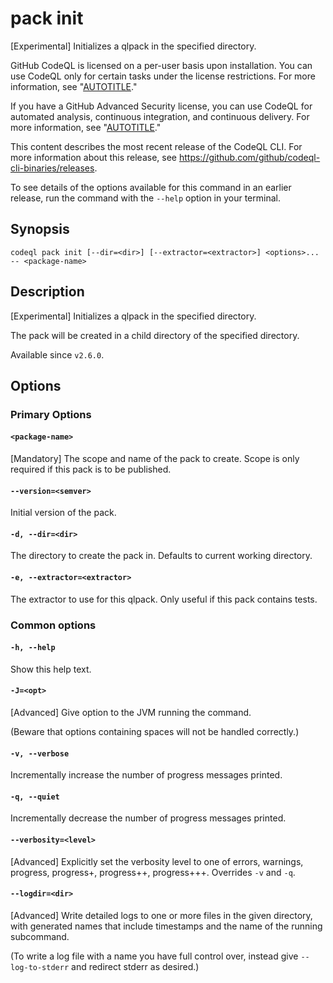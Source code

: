 # pack init

[Experimental] Initializes a qlpack in the specified directory.

GitHub CodeQL is licensed on a per-user basis upon installation. You can use CodeQL only for certain tasks under the license restrictions. For more information, see "[AUTOTITLE](/code-security/codeql-cli/using-the-codeql-cli/about-the-codeql-cli#about-the-github-codeql-license)."

If you have a GitHub Advanced Security license, you can use CodeQL for automated analysis, continuous integration, and continuous delivery. For more information, see "[AUTOTITLE](/get-started/learning-about-github/about-github-advanced-security)."

<div class="ghd-spotlight ghd-spotlight-note border rounded-1 my-3 p-3 f5 color-border-accent-emphasis color-bg-accent">

This content describes the most recent release of the CodeQL CLI. For more information about this release, see https://github.com/github/codeql-cli-binaries/releases.

To see details of the options available for this command in an earlier release, run the command with the <span style="white-space: nowrap;">`--help`</span> option in your terminal.

</div>

## Synopsis

```shell copy
codeql pack init [--dir=<dir>] [--extractor=<extractor>] <options>... -- <package-name>
```

## Description

\[Experimental] Initializes a qlpack in the specified directory.

The pack will be created in a child directory of the specified
directory.

Available since `v2.6.0`.

## Options

### Primary Options

#### `<package-name>`

\[Mandatory] The scope and name of the pack to create. Scope is only
required if this pack is to be published.

#### `--version=<semver>`

Initial version of the pack.

#### `-d, --dir=<dir>`

The directory to create the pack in. Defaults to current working
directory.

#### `-e, --extractor=<extractor>`

The extractor to use for this qlpack. Only useful if this pack contains
tests.

### Common options

#### `-h, --help`

Show this help text.

#### `-J=<opt>`

\[Advanced] Give option to the JVM running the command.

(Beware that options containing spaces will not be handled correctly.)

#### `-v, --verbose`

Incrementally increase the number of progress messages printed.

#### `-q, --quiet`

Incrementally decrease the number of progress messages printed.

#### `--verbosity=<level>`

\[Advanced] Explicitly set the verbosity level to one of errors,
warnings, progress, progress+, progress++, progress+++. Overrides `-v`
and `-q`.

#### `--logdir=<dir>`

\[Advanced] Write detailed logs to one or more files in the given
directory, with generated names that include timestamps and the name of
the running subcommand.

(To write a log file with a name you have full control over, instead
give `--log-to-stderr` and redirect stderr as desired.)
